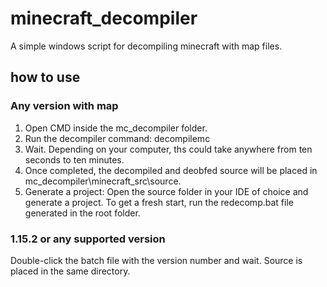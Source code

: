 # minecraft_decompiler
A simple windows script for decompiling minecraft with map files.

## how to use
### Any version with map
1. Open CMD inside the mc_decompiler folder.
2. Run the decompiler command:
decompilemc <path-to-jar> <map-file>
3. Wait. Depending on your computer, ths could take anywhere from ten seconds to ten minutes.
4. Once completed, the decompiled and deobfed source will be placed in mc_decompiler\minecraft_src\source.
5. Generate a project: Open the source folder in your IDE of choice and generate a project. To get a fresh start, run the redecomp.bat file generated in the root folder.
### 1.15.2 or any supported version
Double-click the batch file with the version number and wait. Source is placed in the same directory.
